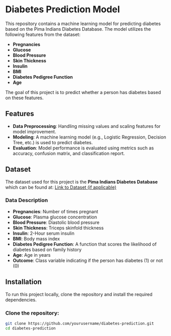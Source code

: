 # Diabetes Prediction Model

This repository contains a machine learning model for predicting diabetes based on the Pima Indians Diabetes Database. The model utilizes the following features from the dataset:

- **Pregnancies**
- **Glucose**
- **Blood Pressure**
- **Skin Thickness**
- **Insulin**
- **BMI**
- **Diabetes Pedigree Function**
- **Age**

The goal of this project is to predict whether a person has diabetes based on these features.

## Features

- **Data Preprocessing**: Handling missing values and scaling features for model improvement.
- **Modeling**: A machine learning model (e.g., Logistic Regression, Decision Tree, etc.) is used to predict diabetes.
- **Evaluation**: Model performance is evaluated using metrics such as accuracy, confusion matrix, and classification report.

## Dataset

The dataset used for this project is the **Pima Indians Diabetes Database** which can be found at:
[Link to Dataset (if applicable)](URL-to-dataset)

### Data Description

- **Pregnancies**: Number of times pregnant
- **Glucose**: Plasma glucose concentration
- **Blood Pressure**: Diastolic blood pressure
- **Skin Thickness**: Triceps skinfold thickness
- **Insulin**: 2-Hour serum insulin
- **BMI**: Body mass index
- **Diabetes Pedigree Function**: A function that scores the likelihood of diabetes based on family history
- **Age**: Age in years
- **Outcome**: Class variable indicating if the person has diabetes (1) or not (0)

## Installation

To run this project locally, clone the repository and install the required dependencies.

### Clone the repository:

```bash
git clone https://github.com/yourusername/diabetes-prediction.git
cd diabetes-prediction
